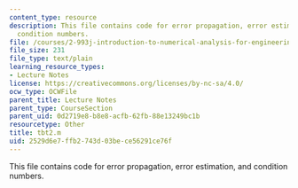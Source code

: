 ```yaml
---
content_type: resource
description: This file contains code for error propagation, error estimation, and
  condition numbers.
file: /courses/2-993j-introduction-to-numerical-analysis-for-engineering-13-002j-spring-2005/2529d6e7ffb2743d03bece56291ce76f_tbt2.m
file_size: 231
file_type: text/plain
learning_resource_types:
- Lecture Notes
license: https://creativecommons.org/licenses/by-nc-sa/4.0/
ocw_type: OCWFile
parent_title: Lecture Notes
parent_type: CourseSection
parent_uid: 0d2719e8-b8e8-acfb-62fb-88e13249bc1b
resourcetype: Other
title: tbt2.m
uid: 2529d6e7-ffb2-743d-03be-ce56291ce76f
---
```

This file contains code for error propagation, error estimation, and condition numbers.